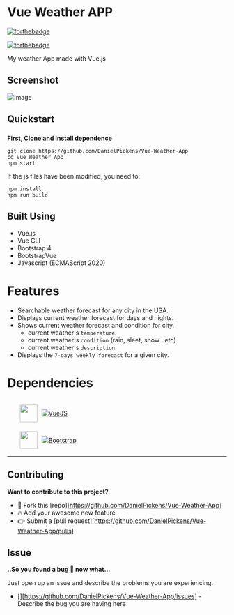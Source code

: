 # Vue Weather APP

[![forthebadge](https://forthebadge.com/images/badges/made-with-vue.svg)](https://forthebadge.com)

[![forthebadge](https://forthebadge.com/images/badges/built-with-love.svg)](https://forthebadge.com)

My weather App made with Vue.js

## Screenshot

![image](https://user-images.githubusercontent.com/72703981/140666066-648c3f9f-ce7b-44d3-afbb-a8fd15c81ca6.png)




## Quickstart

### 
**First, Clone and Install dependence**
```
git clone https://github.com/DanielPickens/Vue-Weather-App
cd Vue Weather App
npm start
```

If the js files have been modified, you need to:
```
npm install
npm run build
```

## Built Using

- Vue.js
- Vue CLI
- Bootstrap 4
- BootstrapVue
- Javascript (ECMAScript 2020)

# Features

- Searchable weather forecast for any city in the USA.
- Displays current weather forecast for days and nights.
- Shows current weather forecast and condition for city.
  - current weather's `temperature`.
  - current weather's `condition` (rain, sleet, snow ..etc).
  - current weather's `description`.
- Displays the `7-days weekly forecast` for a given city.

# Dependencies

<ul>
<li style="display:flex; align-items:center;margin:5px;">

<span><img style="margin-right: 10px" src="https://vuejs.org/images/logo.png "  width="40" height="40" /></span>

<span>[![VueJS](https://img.shields.io/badge/VueJs-v2.17.3-blue)](http://vuejs.org)</span>

</li>
<li style="display:flex; align-items:center;margin:5px;">
  <span><img style="margin-right: 10px" src="https://pbs.twimg.com/profile_images/1273081551354396672/-Tzadxix_400x400.jpg"  width="40" height="40" /></span>

<span>[![Bootstrap](https://img.shields.io/badge/Bootstrap-v4.5-purple)](https://getbootstrap.com)</span>

</li>
</ul>

---

## Contributing

**Want to contribute to this project?**

- :fork_and_knife: Fork this [repo][https://github.com/DanielPickens/Vue-Weather-App]
- :fire: Add your awesome new feature
- :point_right: Submit a [pull request][https://github.com/DanielPickens/Vue-Weather-App/pulls]

## Issue

**..So you found a bug :bug: now what...**

Just open up an issue and describe the problems you are experiencing.

- [][https://github.com/DanielPickens/Vue-Weather-App/issues] - Describe the bug you are having here
